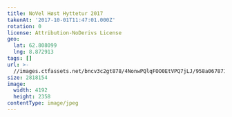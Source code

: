 ```yaml
---
title: NoVel Høst Hyttetur 2017
takenAt: '2017-10-01T11:47:01.000Z'
rotation: 0
license: Attribution-NoDerivs License
geo:
  lat: 62.808099
  lng: 8.872913
tags: []
url: >-
  //images.ctfassets.net/bncv3c2gt878/4NonwPQlqFOO0EtVPQ7jLJ/958a0678718620129bf32272b60fa028/novel-hst-hyttetur-2017_23585149978_o
size: 2818154
image:
  width: 4192
  height: 2358
contentType: image/jpeg
---
```



